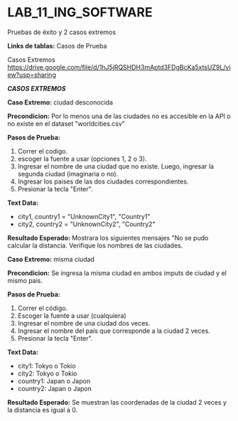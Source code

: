 # LAB_11_ING_SOFTWARE
Pruebas de éxito y 2 casos extremos

**Links de tablas:**
Casos de Prueba

Casos Extremos
https://drive.google.com/file/d/1hJ5jRQSHDH3mAptd3FDgBcKa5xtsUZ9L/view?usp=sharing


***CASOS EXTREMOS***

**Caso Extremo:** ciudad desconocida

**Precondicion:** Por lo menos una de las ciudades no es accesible en la API o no existe en el dataset "worldcities.csv"

**Pasos de Prueba:**
1. Correr el codigo.
2. escoger la fuente a usar (opciones 1, 2 o 3).
3. Ingresar el nombre de una ciudad que no existe. Luego, ingresar la segunda ciudad (imaginaria o no).
4. Ingresar los paises de las dos ciudades correspondientes.
5. Presionar la tecla "Enter".

**Text Data:**
- city1, country1 = "UnknownCity1", "Country1"
- city2, country2 = "UnknownCity2", "Country2"

**Resultado Esperado:** Mostrara los siguientes mensajes "No se pudo calcular la distancia. Verifique los nombres de las ciudades.

**Caso Extremo:** misma ciudad

**Precondicion:** Se ingresa la misma ciudad en ambos imputs de ciudad y el mismo pais.

**Pasos de Prueba:**
1. Correr el código.
2. Escoger la fuente a usar (cualquiera)
3. Ingresar el nombre de una ciudad dos veces.
4. Ingresar el nombre del país que corresponde a la ciudad 2 veces.
5. Presionar la tecla "Enter".

**Text Data:**
- city1: Tokyo o Tokio
- city2: Tokyo o Tokio
- country1: Japan o Japon
- country2: Japan o Japon

**Resultado Esperado:** Se muestran las coordenadas de la ciudad 2 veces y la distancia es igual a 0.